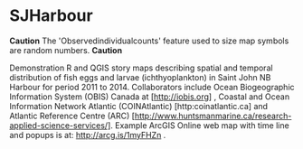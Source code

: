 # SJHarbour

**Caution** The 'Observedindividualcounts' feature used to size map symbols are random numbers. **Caution**

Demonstration R and QGIS story maps describing spatial and temporal distribution of fish eggs and larvae (ichthyoplankton) in Saint John NB Harbour for period 2011 to 2014. Collaborators include Ocean Biogeographic Information System (OBIS) Canada at [http://iobis.org] , Coastal and Ocean Information Network Atlantic (COINAtlantic) [http:coinatlantic.ca] and Atlantic Reference Centre (ARC) [http://www.huntsmanmarine.ca/research-applied-science-services/]. Example ArcGIS Online web map with time line and popups is at: http://arcg.is/1myFHZn . 
